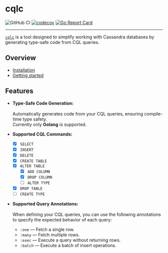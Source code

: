 # cqlc

![GitHub CI](https://github.com/razcoen/cqlc/actions/workflows/go.yaml/badge.svg)
[![codecov](https://codecov.io/gh/razcoen/cqlc/graph/badge.svg?token=RCKM4XXK1I)](https://codecov.io/gh/razcoen/cqlc)
[![Go Report Card](https://goreportcard.com/badge/github.com/razcoen/cqlc)](https://goreportcard.com/report/github.com/razcoen/cqlc)

---

[`cqlc`](https://github.com/razcoen/cqlc) is a tool designed to simplify working with Cassandra databases by generating type-safe code from CQL queries.

## Overview

- [Installation](https://razcoen.github.io/cqlc/usage/installation)
- [Getting started](https://razcoen.github.io/cqlc/usage/getting-started)

## Features

- **Type-Safe Code Generation:**
  <br><br> Automatically generates code from your CQL queries, ensuring compile-time type safety.
  <br> Currently only **Golang** is supported.

- **Supported CQL Commands:**
  - [x] `SELECT`
  - [x] `INSERT`
  - [x] `DELETE`
  - [x] `CREATE TABLE`
  - [x] `ALTER TABLE`
    - [x] `ADD COLUMN`
    - [x] `DROP COLUMN`
    - [ ] `ALTER TYPE`
  - [x] `DROP TABLE`
  - [ ] `CREATE TYPE`

- **Supported Query Annotations:**
  <br><br> When defining your CQL queries, you can use the following annotations to specify the expected behavior of each query:
  - `:one` — Fetch a single row.
  - `:many` — Fetch multiple rows.
  - `:exec` — Execute a query without returning rows.
  - `:batch` — Execute a batch of insert operations.
